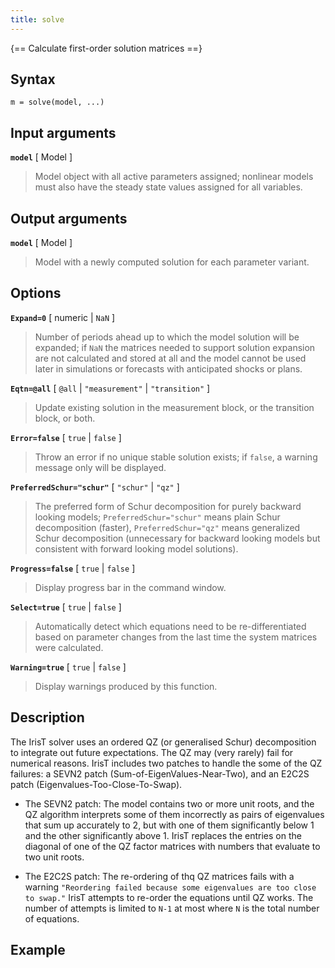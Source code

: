 ```yaml
---
title: solve 
---
```


{== Calculate first-order solution matrices ==}


## Syntax 

    m = solve(model, ...)


## Input arguments 

__`model`__ [ Model ]
> 
> Model object with all active parameters assigned; nonlinear models
> must also have the steady state values assigned for all variables.
> 

## Output arguments 

__`model`__ [ Model ]
> 
> Model with a newly computed solution for each parameter variant.
> 

## Options 

__`Expand=0`__ [ numeric | `NaN` ]
> 
> Number of periods ahead up to which the model solution will be
> expanded; if `NaN` the matrices needed to support solution expansion
> are not calculated and stored at all and the model cannot be used
> later in simulations or forecasts with anticipated shocks or plans.
> 

__`Eqtn=@all`__ [ `@all` | `"measurement"` | `"transition"` ]
> 
> Update existing solution in the measurement block, or the transition
> block, or both.
> 

__`Error=false`__ [ `true` | `false` ]
> 
> Throw an error if no unique stable solution exists; if `false`, a
> warning message only will be displayed.
> 

__`PreferredSchur="schur"`__ [ `"schur"` | `"qz"` ]
>
> The preferred form of Schur decomposition for purely backward looking
> models; `PreferredSchur="schur"` means plain Schur decomposition
> (faster), `PreferredSchur="qz"` means generalized Schur decomposition
> (unnecessary for backward looking models but consistent with forward
> looking model solutions). 
>

__`Progress=false`__ [ `true` | `false` ]
> 
> Display progress bar in the command window.
> 

__`Select=true`__ [ `true` | `false` ]
> 
> Automatically detect which equations need to be re-differentiated
> based on parameter changes from the last time the system matrices
> were calculated.
> 

__`Warning=true`__ [ `true` | `false` ]
> 
> Display warnings produced by this function.
> 

## Description 

The IrisT solver uses an ordered QZ (or generalised Schur) decomposition
to integrate out future expectations. The QZ may (very rarely) fail for
numerical reasons. IrisT  includes two patches to handle the some of the
QZ failures: a SEVN2 patch (Sum-of-EigenValues-Near-Two), and an E2C2S
patch (Eigenvalues-Too-Close-To-Swap).


* The SEVN2 patch: The model contains two or more unit roots, and the QZ
algorithm interprets some of them incorrectly as pairs of eigenvalues
that sum up accurately to 2, but with one of them significantly below 1
and the other significantly above 1. IrisT replaces the entries on the
diagonal of one of the QZ factor matrices with numbers that evaluate to
two unit roots.


* The E2C2S patch: The re-ordering of thq QZ matrices fails with a
warning `"Reordering failed because some eigenvalues are too close to
swap."` IrisT attempts to re-order the equations until QZ works. The
number of attempts is limited to `N-1` at most where `N` is the total
number of equations.


## Example 


